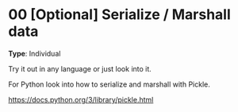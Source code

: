 # 00 [Optional] Serialize / Marshall data

**Type**: Individual

Try it out in any language or just look into it.

For Python look into how to serialize and marshall with Pickle.

https://docs.python.org/3/library/pickle.html